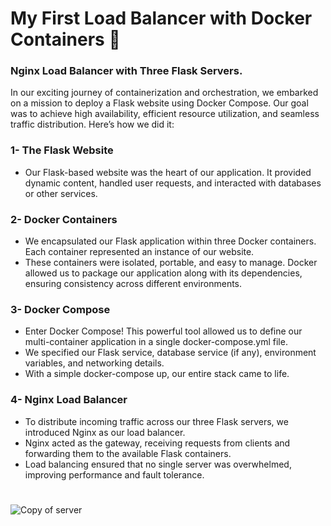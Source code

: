 # My First Load Balancer with Docker Containers 📌
### Nginx Load Balancer with Three Flask Servers.
In our exciting journey of containerization and orchestration, we embarked on a mission to deploy a Flask website using Docker Compose. Our goal was to achieve high availability, efficient resource utilization, and seamless traffic distribution. Here’s how we did it:
### 1- The Flask Website
  * Our Flask-based website was the heart of our application. It provided dynamic content, handled user requests, and interacted with databases or other services.
### 2- Docker Containers
  * We encapsulated our Flask application within three Docker containers. Each container represented an instance of our website.
  * These containers were isolated, portable, and easy to manage. Docker allowed us to package our application along with its dependencies, ensuring consistency across different environments.
### 3- Docker Compose
  * Enter Docker Compose! This powerful tool allowed us to define our multi-container application in a single docker-compose.yml file.
  * We specified our Flask service, database service (if any), environment variables, and networking details.
  * With a simple docker-compose up, our entire stack came to life.
### 4- Nginx Load Balancer
  * To distribute incoming traffic across our three Flask servers, we introduced Nginx as our load balancer.
  * Nginx acted as the gateway, receiving requests from clients and forwarding them to the available Flask containers.
  * Load balancing ensured that no single server was overwhelmed, improving performance and fault tolerance.

#

![Copy of server](https://github.com/MazenMoneim/Nginx-Loadbalancer/assets/135109542/6785165b-f076-40ef-9db9-b5dbeb1327c5)

